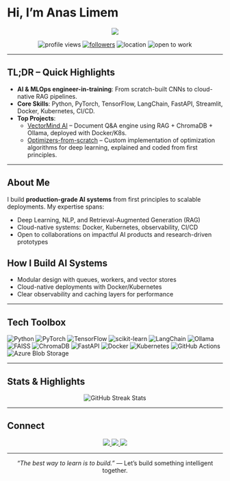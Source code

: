 # Hi, I’m **Anas Limem**

<p align="center">
  <img src="https://readme-typing-svg.demolab.com?font=Fira+Code&pause=1200&color=00E7FF&center=true&vCenter=true&width=900&lines=AI+Engineer-in-the-Making;Turning+Math+into+Machines;RAG+%7C+MLOps+%7C+Deep+Learning+%7C+Cloud-native+AI;Always+Learning,+Always+Building" />
</p>

<p align="center">
  <img src="https://komarev.com/ghpvc/?username=anaslimem&label=Profile+views&color=0e75b6&style=flat-square" alt="profile views" />
  <a href="https://github.com/anaslimem?tab=followers"><img alt="followers" src="https://img.shields.io/github/followers/anaslimem?style=flat-square&color=blue" /></a>
  <img alt="location" src="https://img.shields.io/badge/Tunis-Tunisia-ff4757?style=flat-square" />
  <img alt="open to work" src="https://img.shields.io/badge/Open%20to%20Work-Yes-success?style=flat-square" />
</p>

---

## TL;DR – Quick Highlights

- **AI & MLOps engineer-in-training**: From scratch-built CNNs to cloud-native RAG pipelines.  
- **Core Skills**: Python, PyTorch, TensorFlow, LangChain, FastAPI, Streamlit, Docker, Kubernetes, CI/CD.  
- **Top Projects**:  
  - [VectorMind AI](https://github.com/anaslimem/VectorMind-AI) – Document Q&A engine using RAG + ChromaDB + Ollama, deployed with Docker/K8s.  
  - [Optimizers-from-scratch](https://github.com/anaslimem/Optimizers-from-scratch) – Custom implementation of optimization algorithms for deep learning, explained and coded from first principles.  

---

## About Me

I build **production-grade AI systems** from first principles to scalable deployments. My expertise spans:  

-  Deep Learning, NLP, and Retrieval-Augmented Generation (RAG)  
-  Cloud-native systems: Docker, Kubernetes, observability, CI/CD  
-  Open to collaborations on impactful AI products and research-driven prototypes  


## How I Build AI Systems

- Modular design with queues, workers, and vector stores
- Cloud-native deployments with Docker/Kubernetes
- Clear observability and caching layers for performance

---

## Tech Toolbox

<img src="https://img.shields.io/badge/Python-3776AB?logo=python&logoColor=white&style=flat" alt="Python" className="h-5" /> <img src="https://img.shields.io/badge/PyTorch-EE4C2C?logo=pytorch&logoColor=white&style=flat" alt="PyTorch" className="h-5" /> <img src="https://img.shields.io/badge/TensorFlow-FF6F00?logo=tensorflow&logoColor=white&style=flat" alt="TensorFlow" className="h-5" /> <img src="https://img.shields.io/badge/scikit--learn-F7931E?logo=scikitlearn&logoColor=white&style=flat" alt="scikit-learn" className="h-5" /> <img src="https://img.shields.io/badge/LangChain-0C8CE9?style=flat" alt="LangChain" className="h-5" /> <img src="https://img.shields.io/badge/Ollama-000000?style=flat" alt="Ollama" className="h-5" /> <img src="https://img.shields.io/badge/FAISS-005F9E?style=flat" alt="FAISS" className="h-5" /> <img src="https://img.shields.io/badge/ChromaDB-FF0080?style=flat" alt="ChromaDB" className="h-5" /> <img src="https://img.shields.io/badge/FastAPI-009688?logo=fastapi&logoColor=white&style=flat" alt="FastAPI" className="h-5" /> <img src="https://img.shields.io/badge/Docker-2496ED?logo=docker&logoColor=white&style=flat" alt="Docker" className="h-5" /> <img src="https://img.shields.io/badge/Kubernetes-326CE5?logo=kubernetes&logoColor=white&style=flat" alt="Kubernetes" className="h-5" /> <img src="https://img.shields.io/badge/GitHub%20Actions-2088FF?logo=githubactions&logoColor=white&style=flat" alt="GitHub Actions" className="h-5" /> <img src="https://img.shields.io/badge/Azure%20Blob%20Storage-0078D4?logo=microsoftazure&logoColor=white&style=flat" alt="Azure Blob Storage"/>


---

## Stats & Highlights

<p align="center">
  <img src="https://streak-stats.demolab.com?user=anaslimem&theme=radical" alt="GitHub Streak Stats" />
</p>

---

## Connect

<p align="center">
  <a href="https://www.linkedin.com/in/anas-limem-2b01702b1/">
    <img src="https://img.shields.io/badge/LinkedIn-0077B5?logo=linkedin&logoColor=white&style=for-the-badge" />
  </a>
  <a href="https://github.com/anaslimem">
    <img src="https://img.shields.io/badge/GitHub-181717?logo=github&logoColor=white&style=for-the-badge" />
  </a>
  <a href="http://medium.com/@limemanas0">
    <img src="https://img.shields.io/badge/Medium-12100E?logo=medium&logoColor=white&style=for-the-badge" />
  </a>
</p>

---

<p align="center"><i>“The best way to learn is to build.”</i> — Let’s build something intelligent together.</p>
